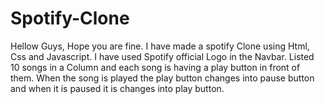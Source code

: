 # Spotify-Clone
Hellow Guys, Hope you are fine. I have made a spotify Clone using Html, Css and Javascript. I have used Spotify official Logo in the Navbar. Listed 10 songs in a Column and each song is having a play button in front of them. When the song is played the play button changes into pause button and when it is paused it is changes into play button.
